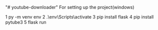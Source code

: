 "# youtube-downloader"
For setting up the project(windows)

1  py -m venv env
2  .\env\Scripts\activate
3  pip install flask
4  pip install pytube3
5  flask run
